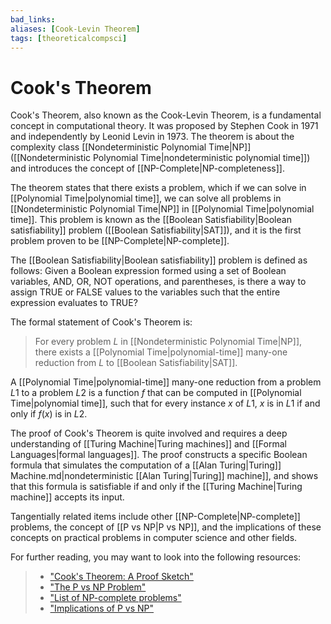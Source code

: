 ```yaml
---
bad_links: 
aliases: [Cook-Levin Theorem]
tags: [theoreticalcompsci]
---
```

# Cook's Theorem

Cook's Theorem, also known as the Cook-Levin Theorem, is a fundamental concept in computational theory. It was proposed by Stephen Cook in 1971 and independently by Leonid Levin in 1973. The theorem is about the complexity class [[Nondeterministic Polynomial Time|NP]] ([[Nondeterministic Polynomial Time|nondeterministic polynomial time]]) and introduces the concept of [[NP-Complete|NP-completeness]].

The theorem states that there exists a problem, which if we can solve in [[Polynomial Time|polynomial time]], we can solve all problems in [[Nondeterministic Polynomial Time|NP]] in [[Polynomial Time|polynomial time]]. This problem is known as the [[Boolean Satisfiability|Boolean satisfiability]] problem ([[Boolean Satisfiability|SAT]]), and it is the first problem proven to be [[NP-Complete|NP-complete]].

The [[Boolean Satisfiability|Boolean satisfiability]] problem is defined as follows: Given a Boolean expression formed using a set of Boolean variables, AND, OR, NOT operations, and parentheses, is there a way to assign TRUE or FALSE values to the variables such that the entire expression evaluates to TRUE?

The formal statement of Cook's Theorem is:

> For every problem $L$ in [[Nondeterministic Polynomial Time|NP]], there exists a [[Polynomial Time|polynomial-time]] many-one reduction from $L$ to [[Boolean Satisfiability|SAT]].

A [[Polynomial Time|polynomial-time]] many-one reduction from a problem $L1$ to a problem $L2$ is a function $f$ that can be computed in [[Polynomial Time|polynomial time]], such that for every instance $x$ of $L1$, $x$ is in $L1$ if and only if $f(x)$ is in $L2$.

The proof of Cook's Theorem is quite involved and requires a deep understanding of [[Turing Machine|Turing machines]] and [[Formal Languages|formal languages]]. The proof constructs a specific Boolean formula that simulates the computation of a [[Alan Turing|Turing]] Machine.md|nondeterministic [[Alan Turing|Turing]] machine]], and shows that this formula is satisfiable if and only if the [[Turing Machine|Turing machine]] accepts its input.

Tangentially related items include other [[NP-Complete|NP-complete]] problems, the concept of [[P vs NP|P vs NP]], and the implications of these concepts on practical problems in computer science and other fields.

For further reading, you may want to look into the following resources:

> - ["Cook's Theorem: A Proof Sketch"](https://www.google.com/search?q=Cook%27s+Theorem%3A+A+Proof+Sketch)
> - ["The P vs NP Problem"](https://www.google.com/search?q=The+P+vs+NP+Problem)
> - ["List of NP-complete problems"](https://www.google.com/search?q=List+of+NP-complete+problems)
> - ["Implications of P vs NP"](https://www.google.com/search?q=Implications+of+P+vs+NP)